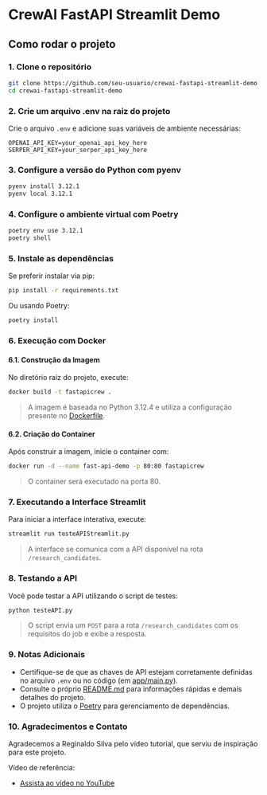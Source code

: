 # CrewAI FastAPI Streamlit Demo

## Como rodar o projeto

### 1. Clone o repositório

```sh
git clone https://github.com/seu-usuario/crewai-fastapi-streamlit-demo.git
cd crewai-fastapi-streamlit-demo
```

### 2. Crie um arquivo .env na raiz do projeto

Crie o arquivo `.env` e adicione suas variáveis de ambiente necessárias:

```env
OPENAI_API_KEY=your_openai_api_key_here
SERPER_API_KEY=your_serper_api_key_here
```

### 3. Configure a versão do Python com pyenv

```sh
pyenv install 3.12.1
pyenv local 3.12.1
```

### 4. Configure o ambiente virtual com Poetry

```sh
poetry env use 3.12.1
poetry shell
```

### 5. Instale as dependências

Se preferir instalar via pip:

```sh
pip install -r requirements.txt
```

Ou usando Poetry:

```sh
poetry install
```

### 6. Execução com Docker

#### 6.1. Construção da Imagem

No diretório raiz do projeto, execute:

```sh
docker build -t fastapicrew .
```

> A imagem é baseada no Python 3.12.4 e utiliza a configuração presente no [Dockerfile](Dockerfile).

#### 6.2. Criação do Container

Após construir a imagem, inicie o container com:

```sh
docker run -d --name fast-api-demo -p 80:80 fastapicrew
```

> O container será executado na porta 80.

### 7. Executando a Interface Streamlit

Para iniciar a interface interativa, execute:

```sh
streamlit run testeAPIStreamlit.py
```

> A interface se comunica com a API disponível na rota `/research_candidates`.

### 8. Testando a API

Você pode testar a API utilizando o script de testes:

```sh
python testeAPI.py
```

> O script envia um `POST` para a rota `/research_candidates` com os requisitos do job e exibe a resposta.

### 9. Notas Adicionais

- Certifique-se de que as chaves de API estejam corretamente definidas no arquivo `.env` ou no código (em [app/main.py](app/main.py)).
- Consulte o próprio [README.md](README.md) para informações rápidas e demais detalhes do projeto.
- O projeto utiliza o [Poetry](https://python-poetry.org/) para gerenciamento de dependências.

### 10. Agradecimentos e Contato

Agradecemos a Reginaldo Silva pelo vídeo tutorial, que serviu de inspiração para este projeto.

Vídeo de referência:
- [Assista ao vídeo no YouTube](https://www.youtube.com/watch?v=I-n9iTb6nis&list=PL_TleL_MyEBIqEZknjFf-B2Se9pTMqLcW&index=7)
